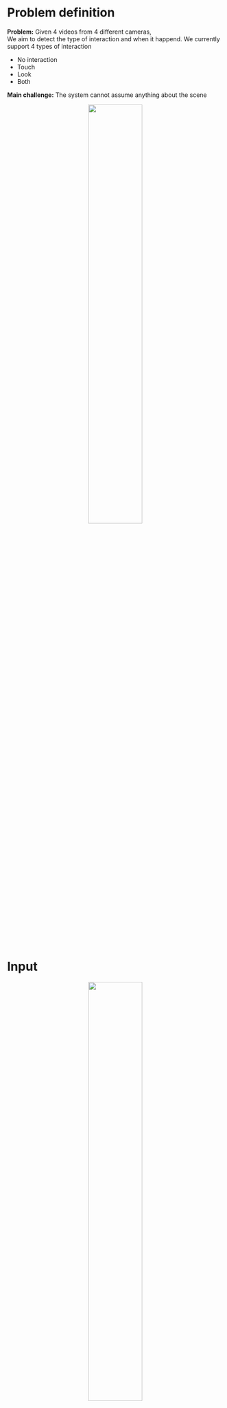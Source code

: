 # Problem definition
<b>Problem:</b> Given 4 videos from 4 different cameras, <br/>
We aim to detect the type of interaction and when it happend.
We currently support 4 types of interaction
- No interaction
- Touch
- Look
- Both

<b>Main challenge:</b> The system cannot assume anything about the scene <br/>
<p align="center"> <img src="https://image.ibb.co/e4AL9T/Screen_Shot_2018_07_24_at_11_25_30.png" width="50%"></p>

# Input
<p align="center"><img src="https://preview.ibb.co/eXVyw8/Screen_Shot_2018_07_24_at_11_42_42.png" width="50%"></p>
We receive as input 4 RGB video cameras that are in the corner of the room. 

# First approach - 3D reconstruction
<p align="center"><img src="https://preview.ibb.co/cmwSpT/Screen_Shot_2018_07_24_at_11_47_07.png" width="75%"></p>
<br/>
Our first approach was to reconstruct the 3D scene and to find the distance between the two "nose" vectors of the people in the scene.
To do this, we first calibrate our 4 cameras with a checkboard.
<p align="center"><img src="https://preview.ibb.co/kfQh68/Screen_Shot_2018_07_24_at_15_29_01.png" width="75%"></p>

<b>Then, we perform the following steps:</b>
1. Detect person using openpose
2. Recognize person's identity
3. find (x,y) coordinates of both eyes and noise
4. Find (x,y,z) coordinates from two cameras
5. Find each person’s face plane
6. Get plane's normal => looking direction
7. Classify interaction
<p align="center"><img src="https://preview.ibb.co/cZUBYo/Screen_Shot_2018_07_24_at_15_36_46.png" width="100%"></p>

This approach worked well but had room for improvment. 
<br/>
This is because the many errors that can happend while calibrating.
We wanted a better approach, that does not require calibration and that will work better.
<p align="center"><img src="https://preview.ibb.co/n46VR8/Screen_Shot_2018_07_24_at_15_38_48.png" width="100%"></p>

# Second approach - 3D estimation
<p align="center"><img src="https://preview.ibb.co/jKXWYo/Screen_Shot_2018_07_24_at_15_46_24.png" width="100%"></p>
Instead of tring to reconstructe the 3D dimension, we tried to estimate it.
We used deep learning and Image proccssing technologie in order to approximate the 3D dimension.

Our detection steps:
<b>1. Detect person using tinyFaces:</b> using deep learning classification(tinyFace model - CNN architecture) we can find the face dimensions of people in the scene with high accuracy even in very small and low resolution.
<p align="center"><img src="https://preview.ibb.co/iwLwzT/Screen_Shot_2018_07_24_at_15_49_31.png" width="100%"></p>

<b>2. Recognize person’s Identity:</b> Using deep learning one shot person recognition and a fall back to HSV color detection we can identify the people in the scene(With a few pictures taken from them priorly)
<p align="center"><img src="https://preview.ibb.co/itBato/Screen_Shot_2018_07_24_at_15_49_35.png" width="100%"></p>

<b>3. Find distance of person from camera:</b> Using the size of the person face and its body proportion extracted with openpose, we can estimate the user distance from the camera.
<p align="center"><img src="https://preview.ibb.co/nJPaR8/Screen_Shot_2018_07_24_at_15_49_39.png" width="100%"></p>

<b>4. Get looking direction:</b> Using gazer library which uses advanced deep learning and image proccessing techniques, we can find the gaze of the person. We also implemented a fall back heuristic based on the persons face - noise location to handle failure of gazer.
<p align="center"><img src="https://preview.ibb.co/d2Azm8/Screen_Shot_2018_07_24_at_15_49_43.png" width="100%"></p>

<b>5. Classify interaction:</b> finally, we can find the L2 distance between the two vectors from the peoples noise, and below a certain threshold alaram as interaction detection.
<p align="center"><img src="https://preview.ibb.co/dRUEKT/Screen_Shot_2018_07_24_at_15_56_02.png" width="100%"></p>

# Output demo
We were finally able to detect "looking" interaction. 
Whether two people are looking at each other, who are the people and how confident are we about the classification.
<p align="center"><img src="https://image.ibb.co/hqZHOo/Screen_Shot_2018_07_24_at_17_42_21.png" width="100%"></p>

We then tested our system on multiple people and got great results. We can handle well as many people as fit in our camera scene.
<p align="center"><img src="https://image.ibb.co/eH1Lb8/Screen_Shot_2018_07_24_at_17_42_33.png" width="100%"></p>

To handle touch detection, we leverage OpenPose skeleton. 
<br/>
For each camera, we check if the distance between the skeletons of the people are below a certian threshold. 
Ff this is correct for all cameras we can be sure its a touch.
After evaluation, this method works well and can detect touch for multiple people.
<p align="center"><img src="https://image.ibb.co/jiOoUT/Screen_Shot_2018_07_24_at_17_42_44.png" width="100%"></p>

# Video Demo
<a href="http://www.youtube.com/watch?feature=player_embedded&v=YOUTUBE_VIDEO_ID_HERE
" target="_blank">
<img src="http://img.youtube.com/vi/YOUTUBE_VIDEO_ID_HERE/0.jpg" 
alt="IMAGE ALT TEXT HERE" width="240" height="180" border="10" />
</a>
We have taken a video for a couple of seconds and ran our program on it, our results are showed in the video above.

# Running instructions


# Credits
This project was built in Haifa university image processing course.
This project was lead by Prof. Hagit Hel-or.
<br/><b>Project members:</b>
- Itamar Shenhar : itamar8910@gmail.com
- Alon Melamud : alonmem@gmail.com
- Gil Maman : gil.maman.5@gmail.com
Fell free to contact us.
